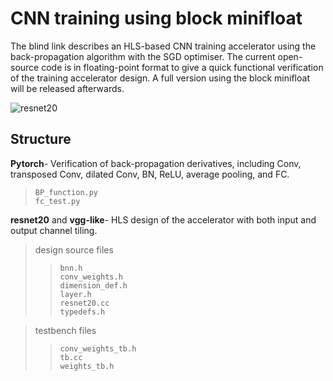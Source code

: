 # CNN training using block minifloat

The blind link describes an HLS-based CNN training accelerator using the back-propagation algorithm with the SGD optimiser. The current open-source code is in floating-point format to give a quick functional verification of the training accelerator design. A full version using the block minifloat will be released afterwards.

![resnet20](https://github.com/chuliang007/resnet20_cifar-training/blob/main/resnet20/resnet_hw.png)

## Structure  

**Pytorch**- Verification of back-propagation derivatives, including Conv, transposed Conv, dilated Conv, BN, ReLU, average pooling, and FC.  

> ```BP_function.py``` <br>
> ```fc_test.py``` <br>


**resnet20** and **vgg-like**- HLS design of the accelerator with both input and output channel tiling.

> design source files    
>> ```bnn.h``` <br>
>> ```conv_weights.h``` <br>
>> ```dimension_def.h``` <br> 
>> ```layer.h``` <br>
>> ```resnet20.cc``` <br>
>> ```typedefs.h``` <br>

> testbench files
>> ```conv_weights_tb.h``` <br>
>> ```tb.cc``` <br>
>> ```weights_tb.h``` <br>


